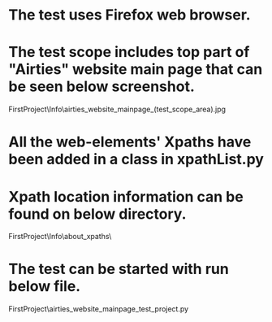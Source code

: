 # The test uses Firefox web browser.

# The test scope includes top part of "Airties" website main page that can be seen below screenshot.
FirstProject\Info\airties_website_mainpage_(test_scope_area).jpg

# All the web-elements' Xpaths have been added in a class in xpathList.py

# Xpath location information can be found on below directory.
FirstProject\Info\about_xpaths\

# The test can be started with run below file.
FirstProject\airties_website_mainpage_test_project.py
